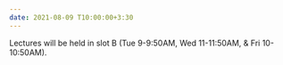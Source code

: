 ```yaml
---
date: 2021-08-09 T10:00:00+3:30
---
```

Lectures will be held in slot B (Tue 9-9:50AM, Wed 11-11:50AM, & Fri 10-10:50AM). 
